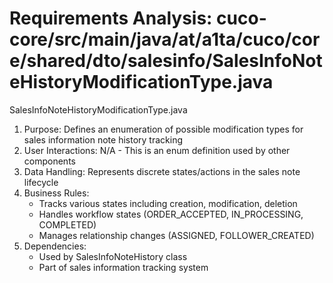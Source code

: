 # Requirements Analysis: cuco-core/src/main/java/at/a1ta/cuco/core/shared/dto/salesinfo/SalesInfoNoteHistoryModificationType.java

SalesInfoNoteHistoryModificationType.java
1. Purpose: Defines an enumeration of possible modification types for sales information note history tracking
2. User Interactions: N/A - This is an enum definition used by other components
3. Data Handling: Represents discrete states/actions in the sales note lifecycle
4. Business Rules:
   - Tracks various states including creation, modification, deletion
   - Handles workflow states (ORDER_ACCEPTED, IN_PROCESSING, COMPLETED)
   - Manages relationship changes (ASSIGNED, FOLLOWER_CREATED)
5. Dependencies:
   - Used by SalesInfoNoteHistory class
   - Part of sales information tracking system